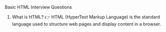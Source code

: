 Basic HTML Interview Questions
1. What is HTML?
👉 HTML (HyperText Markup Language) is the standard language used to structure web pages and display content in a browser.

